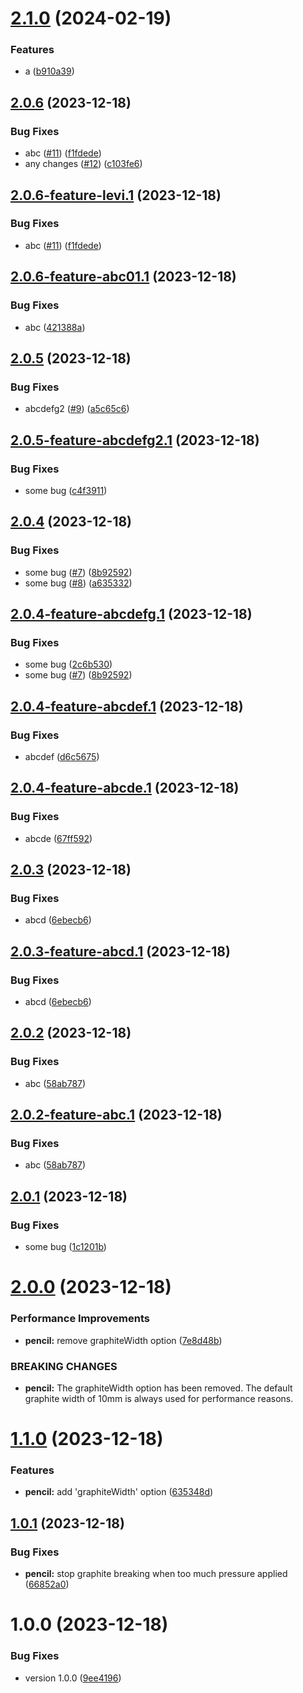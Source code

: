 # [2.1.0](https://github.com/viniciusteixeiradias/semantic-release/compare/v2.0.6...v2.1.0) (2024-02-19)


### Features

* a ([b910a39](https://github.com/viniciusteixeiradias/semantic-release/commit/b910a39275880399b7726e4b60d130de3860a7b0))

## [2.0.6](https://github.com/viniciusteixeiradias/semantic-release/compare/v2.0.5...v2.0.6) (2023-12-18)


### Bug Fixes

* abc ([#11](https://github.com/viniciusteixeiradias/semantic-release/issues/11)) ([f1fdede](https://github.com/viniciusteixeiradias/semantic-release/commit/f1fdede1c86cb3c471bcf40a2f59d8c7fb03c8cf))
* any changes ([#12](https://github.com/viniciusteixeiradias/semantic-release/issues/12)) ([c103fe6](https://github.com/viniciusteixeiradias/semantic-release/commit/c103fe61694222ae7b2361cd9bbc9ddbb10606a5))

## [2.0.6-feature-levi.1](https://github.com/viniciusteixeiradias/semantic-release/compare/v2.0.5...v2.0.6-feature-levi.1) (2023-12-18)


### Bug Fixes

* abc ([#11](https://github.com/viniciusteixeiradias/semantic-release/issues/11)) ([f1fdede](https://github.com/viniciusteixeiradias/semantic-release/commit/f1fdede1c86cb3c471bcf40a2f59d8c7fb03c8cf))

## [2.0.6-feature-abc01.1](https://github.com/viniciusteixeiradias/semantic-release/compare/v2.0.5...v2.0.6-feature-abc01.1) (2023-12-18)


### Bug Fixes

* abc ([421388a](https://github.com/viniciusteixeiradias/semantic-release/commit/421388a54b6e587b3966e1a31056e3ef070ab6b6))

## [2.0.5](https://github.com/viniciusteixeiradias/semantic-release/compare/v2.0.4...v2.0.5) (2023-12-18)


### Bug Fixes

* abcdefg2 ([#9](https://github.com/viniciusteixeiradias/semantic-release/issues/9)) ([a5c65c6](https://github.com/viniciusteixeiradias/semantic-release/commit/a5c65c6eac63dd06311aea63177010088009f700))

## [2.0.5-feature-abcdefg2.1](https://github.com/viniciusteixeiradias/semantic-release/compare/v2.0.4...v2.0.5-feature-abcdefg2.1) (2023-12-18)


### Bug Fixes

* some bug ([c4f3911](https://github.com/viniciusteixeiradias/semantic-release/commit/c4f39118790fbf35a30a671c49db63163c9176be))

## [2.0.4](https://github.com/viniciusteixeiradias/semantic-release/compare/v2.0.3...v2.0.4) (2023-12-18)


### Bug Fixes

* some bug ([#7](https://github.com/viniciusteixeiradias/semantic-release/issues/7)) ([8b92592](https://github.com/viniciusteixeiradias/semantic-release/commit/8b925925f36222c39bbf1c1a71d8a626be285bd5))
* some bug ([#8](https://github.com/viniciusteixeiradias/semantic-release/issues/8)) ([a635332](https://github.com/viniciusteixeiradias/semantic-release/commit/a63533264fef26fbd2d89598d71481d4440d9f35))

## [2.0.4-feature-abcdefg.1](https://github.com/viniciusteixeiradias/semantic-release/compare/v2.0.3...v2.0.4-feature-abcdefg.1) (2023-12-18)


### Bug Fixes

* some bug ([2c6b530](https://github.com/viniciusteixeiradias/semantic-release/commit/2c6b5305d7d5b266eaad61b0bf56328481b9bc8f))
* some bug ([#7](https://github.com/viniciusteixeiradias/semantic-release/issues/7)) ([8b92592](https://github.com/viniciusteixeiradias/semantic-release/commit/8b925925f36222c39bbf1c1a71d8a626be285bd5))

## [2.0.4-feature-abcdef.1](https://github.com/viniciusteixeiradias/semantic-release/compare/v2.0.3...v2.0.4-feature-abcdef.1) (2023-12-18)


### Bug Fixes

* abcdef ([d6c5675](https://github.com/viniciusteixeiradias/semantic-release/commit/d6c567554c59420f41f143a5bc0644d374215e55))

## [2.0.4-feature-abcde.1](https://github.com/viniciusteixeiradias/semantic-release/compare/v2.0.3...v2.0.4-feature-abcde.1) (2023-12-18)


### Bug Fixes

* abcde ([67ff592](https://github.com/viniciusteixeiradias/semantic-release/commit/67ff5927291cc3ac00fa44624500e699d405effd))

## [2.0.3](https://github.com/viniciusteixeiradias/semantic-release/compare/v2.0.2...v2.0.3) (2023-12-18)


### Bug Fixes

* abcd ([6ebecb6](https://github.com/viniciusteixeiradias/semantic-release/commit/6ebecb61e8c63c00abe3b1bcc8a7d4dc389c3a9e))

## [2.0.3-feature-abcd.1](https://github.com/viniciusteixeiradias/semantic-release/compare/v2.0.2...v2.0.3-feature-abcd.1) (2023-12-18)


### Bug Fixes

* abcd ([6ebecb6](https://github.com/viniciusteixeiradias/semantic-release/commit/6ebecb61e8c63c00abe3b1bcc8a7d4dc389c3a9e))

## [2.0.2](https://github.com/viniciusteixeiradias/semantic-release/compare/v2.0.1...v2.0.2) (2023-12-18)


### Bug Fixes

* abc ([58ab787](https://github.com/viniciusteixeiradias/semantic-release/commit/58ab7878179b3906566ad95fffda53c4b7cdc9d2))

## [2.0.2-feature-abc.1](https://github.com/viniciusteixeiradias/semantic-release/compare/v2.0.1...v2.0.2-feature-abc.1) (2023-12-18)


### Bug Fixes

* abc ([58ab787](https://github.com/viniciusteixeiradias/semantic-release/commit/58ab7878179b3906566ad95fffda53c4b7cdc9d2))

## [2.0.1](https://github.com/viniciusteixeiradias/semantic-release/compare/v2.0.0...v2.0.1) (2023-12-18)


### Bug Fixes

* some bug ([1c1201b](https://github.com/viniciusteixeiradias/semantic-release/commit/1c1201b654553cbdc514fe6804860cae6e3ba250))

# [2.0.0](https://github.com/viniciusteixeiradias/semantic-release/compare/v1.1.0...v2.0.0) (2023-12-18)


### Performance Improvements

* **pencil:** remove graphiteWidth option ([7e8d48b](https://github.com/viniciusteixeiradias/semantic-release/commit/7e8d48b411604d79821e59419b5e518bd75d328c))


### BREAKING CHANGES

* **pencil:** The graphiteWidth option has been removed.
The default graphite width of 10mm is always used for performance reasons.

# [1.1.0](https://github.com/viniciusteixeiradias/semantic-release/compare/v1.0.1...v1.1.0) (2023-12-18)


### Features

* **pencil:** add 'graphiteWidth' option ([635348d](https://github.com/viniciusteixeiradias/semantic-release/commit/635348db8b25237746a97fc695d5adc00db8f3c7))

## [1.0.1](https://github.com/viniciusteixeiradias/semantic-release/compare/v1.0.0...v1.0.1) (2023-12-18)


### Bug Fixes

* **pencil:** stop graphite breaking when too much pressure applied ([66852a0](https://github.com/viniciusteixeiradias/semantic-release/commit/66852a080eacddd46ebec7c87b108da7bc118bb8))

# 1.0.0 (2023-12-18)


### Bug Fixes

* version 1.0.0 ([9ee4196](https://github.com/viniciusteixeiradias/semantic-release/commit/9ee4196247ea6ff506a5a9158963f517d50387ae))
